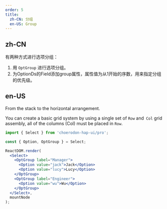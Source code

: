 ```yaml
---
order: 5
title:
  zh-CN: 分组
  en-US: Group
---
```


## zh-CN

有两种方式进行选项分组：

1. 用 `OptGroup` 进行选项分组。
2. 为OptionDs的Field添加group属性，属性值为从1开始的序数，用来指定分组的优先级。


## en-US

From the stack to the horizontal arrangement.

You can create a basic grid system by using a single set of `Row` and` Col` grid assembly, all of the columns (Col) must be placed in `Row`.

````jsx
import { Select } from 'choerodon-hap-ui/pro';

const { Option, OptGroup } = Select;

ReactDOM.render(
  <Select>
    <OptGroup label="Manager">
      <Option value="jack">Jack</Option>
      <Option value="lucy">Lucy</Option>
    </OptGroup>
    <OptGroup label="Engineer">
      <Option value="wu">Wu</Option>
    </OptGroup>
  </Select>,
  mountNode
);
````
